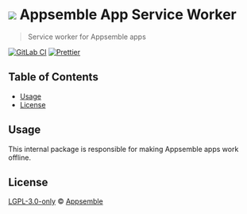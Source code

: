# ![](https://gitlab.com/appsemble/appsemble/-/raw/0.34.1-test.3/config/assets/logo.svg) Appsemble App Service Worker

> Service worker for Appsemble apps

[![GitLab CI](https://gitlab.com/appsemble/appsemble/badges/0.34.1-test.3/pipeline.svg)](https://gitlab.com/appsemble/appsemble/-/releases/0.34.1-test.3)
[![Prettier](https://img.shields.io/badge/code_style-prettier-ff69b4.svg)](https://prettier.io)

## Table of Contents

- [Usage](#usage)
- [License](#license)

## Usage

This internal package is responsible for making Appsemble apps work offline.

## License

[LGPL-3.0-only](https://gitlab.com/appsemble/appsemble/-/blob/0.34.1-test.3/LICENSE.md) ©
[Appsemble](https://appsemble.com)
